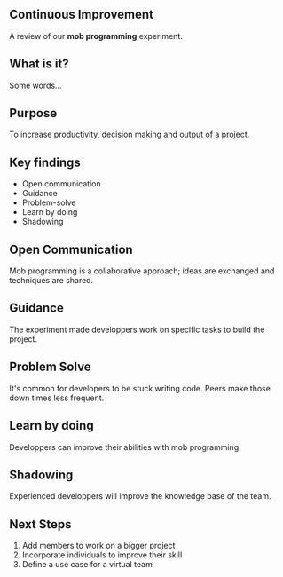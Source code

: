 ## Continuous Improvement
A review of our **mob programming** experiment.


## What is it?

Some words... 


## Purpose

To increase productivity, decision making and output of a project. 



## Key findings

  - Open communication
  - Guidance
  - Problem-solve
  - Learn by doing
  - Shadowing


## Open Communication

Mob programming is a collaborative approach; ideas are exchanged and techniques are shared.


## Guidance

The experiment made developpers work on specific tasks to build the project.


## Problem Solve

It's common for developers to be stuck writing code. Peers make those down times less frequent.


## Learn by doing

Developpers can improve their abilities with mob programming.


## Shadowing

Experienced developpers will improve the knowledge base of the team.



## Next Steps

  1. Add members to work on a bigger project 
  2. Incorporate individuals to improve their skill
  3. Define a use case for a virtual team
